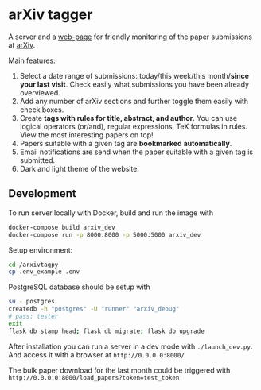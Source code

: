 # arXiv tagger
A server and a [web-page](https://arxivtag.tk) for friendly monitoring of the paper submissions at [arXiv](https://arxiv.org/).

Main features:
1. Select a date range of submissions: today/this week/this month/**since your last visit**. Check easily what submissions you have been already overviewed. 
2. Add any number of arXiv sections and further toggle them easily with check boxes.
3. Create **tags with rules for title, abstract, and author**. You can use logical operators (or/and), regular expressions, TeX formulas in rules. View the most interesting papers on top!
4. Papers suitable with a given tag are **bookmarked automatically**.
5. Email notifications are send when the paper suitable with a given tag is submitted.
6. Dark and light theme of the website.

## Development
To run server locally with Docker, build and run the image with

```bash
docker-compose build arxiv_dev
docker-compose run -p 8000:8000 -p 5000:5000 arxiv_dev
```

Setup environment:
```bash
cd /arxivtagpy
cp .env_example .env
```

PostgreSQL database should be setup with
```bash
su - postgres
createdb -h "postgres" -U "runner" "arxiv_debug"
# pass: tester
exit
flask db stamp head; flask db migrate; flask db upgrade
````

After installation you can run a server in a dev mode with `./launch_dev.py`. And access it with a browser at `http://0.0.0.0:8000/`

The bulk paper download for the last month could be triggered with 
`http://0.0.0.0:8000/load_papers?token=test_token`

